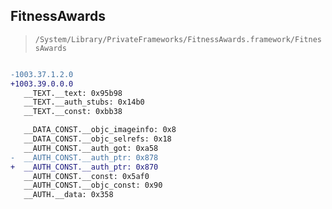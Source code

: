 ## FitnessAwards

> `/System/Library/PrivateFrameworks/FitnessAwards.framework/FitnessAwards`

```diff

-1003.37.1.2.0
+1003.39.0.0.0
   __TEXT.__text: 0x95b98
   __TEXT.__auth_stubs: 0x14b0
   __TEXT.__const: 0xbb38

   __DATA_CONST.__objc_imageinfo: 0x8
   __DATA_CONST.__objc_selrefs: 0x18
   __AUTH_CONST.__auth_got: 0xa58
-  __AUTH_CONST.__auth_ptr: 0x878
+  __AUTH_CONST.__auth_ptr: 0x870
   __AUTH_CONST.__const: 0x5af0
   __AUTH_CONST.__objc_const: 0x90
   __AUTH.__data: 0x358

```
